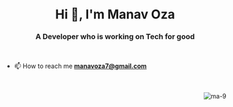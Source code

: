 <h1 align="center">Hi 👋, I'm Manav Oza</h1>
<h3 align="center">A Developer who is working on Tech for good</h3>
<br/>

- 📫 How to reach me **manavoza7@gmail.com**

<br/>
<p align="right"> <img src="https://komarev.com/ghpvc/?username=ma-9" alt="ma-9" /> </p>

